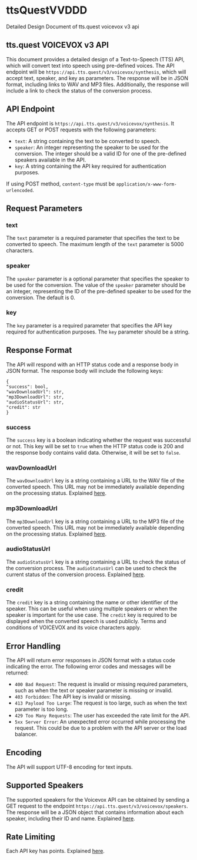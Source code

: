 # ttsQuestVVDDD
Detailed Design Document of tts.quest voicevox v3 api

## tts.quest VOICEVOX v3 API
This document provides a detailed design of a Text-to-Speech (TTS) API, which will convert text into speech using pre-defined voices. The API endpoint will be `https://api.tts.quest/v3/voicevox/synthesis`, which will accept text, speaker, and key as parameters. The response will be in JSON format, including links to WAV and MP3 files. Additionally, the response will include a link to check the status of the conversion process.

## API Endpoint
The API endpoint is `https://api.tts.quest/v3/voicevox/synthesis`. It accepts GET or POST requests with the following parameters:

- `text`: A string containing the text to be converted to speech.
- `speaker`: An integer representing the speaker to be used for the conversion. The integer should be a valid ID for one of the pre-defined speakers available in the API.
- `key`: A string containing the API key required for authentication purposes.

If using POST method, `content-type` must be `application/x-www-form-urlencoded`.

## Request Parameters

### text
The `text` parameter is a required parameter that specifies the text to be converted to speech. The maximum length of the `text` parameter is 5000 characters.

### speaker
The `speaker` parameter is a optional parameter that specifies the speaker to be used for the conversion. The value of the `speaker` parameter should be an integer, representing the ID of the pre-defined speaker to be used for the conversion. The default is 0.

### key
The `key` parameter is a required parameter that specifies the API key required for authentication purposes. The `key` parameter should be a string.

## Response Format
The API will respond with an HTTP status code and a response body in JSON format. The response body will include the following keys:

```
{
"success": bool,
"wavDownloadUrl": str,
"mp3DownloadUrl": str,
"audioStatusUrl": str,
"credit": str
}
```

### success
The `success` key is a boolean indicating whether the request was successful or not. This key will be set to `true` when the HTTP status code is 200 and the response body contains valid data. Otherwise, it will be set to `false`.

### wavDownloadUrl
The `wavDownloadUrl` key is a string containing a URL to the WAV file of the converted speech. This URL may not be immediately available depending on the processing status. Explained [here](/audio.md).

### mp3DownloadUrl
The `mp3DownloadUrl` key is a string containing a URL to the MP3 file of the converted speech. This URL may not be immediately available depending on the processing status. Explained [here](/audio.md).

### audioStatusUrl
The `audioStatusUrl` key is a string containing a URL to check the status of the conversion process. The `audioStatusUrl` can be used to check the current status of the conversion process. Explained [here](/status.md).

### credit
The `credit` key is a string containing the name or other identifier of the speaker. This can be useful when using multiple speakers or when the speaker is important for the use case. The `credit` key is required to be displayed when the converted speech is used publicly. Terms and conditions of VOICEVOX and its voice characters apply.

## Error Handling
The API will return error responses in JSON format with a status code indicating the error. The following error codes and messages will be returned:

- `400 Bad Request`: The request is invalid or missing required parameters, such as when the text or speaker parameter is missing or invalid.
- `403 Forbidden`: The API key is invalid or missing.
- `413 Payload Too Large`: The request is too large, such as when the text parameter is too long.
- `429 Too Many Requests`: The user has exceeded the rate limit for the API.
- `5xx Server Error`: An unexpected error occurred while processing the request. This could be due to a problem with the API server or the load balancer.

## Encoding
The API will support UTF-8 encoding for text inputs.

## Supported Speakers
The supported speakers for the Voicevox API can be obtained by sending a GET request to the endpoint `https://api.tts.quest/v3/voicevox/speakers`. The response will be a JSON object that contains information about each speaker, including their ID and name. Explained [here](/speakers.md).

## Rate Limiting
Each API key has points. Explained [here](/apikey.md).
